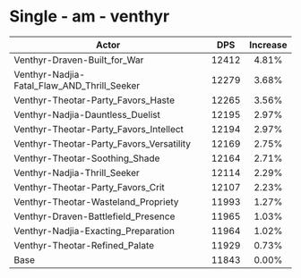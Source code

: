 # Single - am - venthyr
| Actor | DPS | Increase |
|---|:---:|:---:|
|Venthyr-Draven-Built_for_War|12412|4.81%|
|Venthyr-Nadjia-Fatal_Flaw_AND_Thrill_Seeker|12279|3.68%|
|Venthyr-Theotar-Party_Favors_Haste|12265|3.56%|
|Venthyr-Nadjia-Dauntless_Duelist|12195|2.97%|
|Venthyr-Theotar-Party_Favors_Intellect|12194|2.97%|
|Venthyr-Theotar-Party_Favors_Versatility|12169|2.75%|
|Venthyr-Theotar-Soothing_Shade|12164|2.71%|
|Venthyr-Nadjia-Thrill_Seeker|12114|2.29%|
|Venthyr-Theotar-Party_Favors_Crit|12107|2.23%|
|Venthyr-Theotar-Wasteland_Propriety|11993|1.27%|
|Venthyr-Draven-Battlefield_Presence|11965|1.03%|
|Venthyr-Nadjia-Exacting_Preparation|11964|1.02%|
|Venthyr-Theotar-Refined_Palate|11929|0.73%|
|Base|11843|0.00%|
